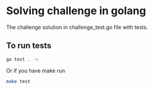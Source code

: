 # Solving challenge in golang

The challenge solution in challenge_test.go file with tests.

## To run tests

```sh
go test . -v
```

Or if you have make run

```sh
make test
```
